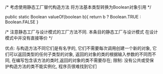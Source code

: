 /*
  考虑使用静态工厂替代构造方法
  将方法基本类型转换为Boolean对象引用
*/

public static Boolean valueOf(boolean b){
    return b ? Boolean.TRUE : Boolean.FALSE
}

/*
  注意静态工厂与设计模式的工厂方法不同. 本条目的静态工厂与设计模式
  在设计模式中并没有直接等价
*/

优点: 与构造方法不同它们是有名字的,
    它们不需要每次调用创建一个新的对象,
    它们可以返回类型的任何子类型的对象,
    返回的对象的类的根据输入参数的不同而不同,
    在编写包含该方法的类时,返回的对象的类不需要存在;
限制: 没有公共或受保护构造方法的类不能实例化,
    程序员很难找到它们
